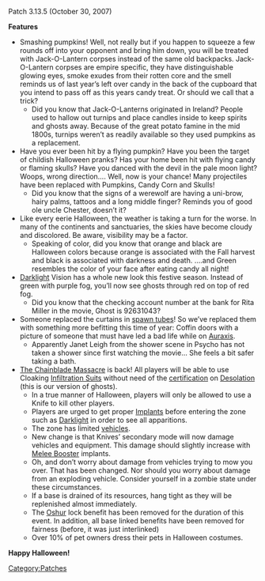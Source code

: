 Patch 3.13.5 (October 30, 2007)

**Features**

- Smashing pumpkins! Well, not really but if you happen to squeeze a
  few rounds off into your opponent and bring him down, you will be
  treated with Jack-O-Lantern corpses instead of the same old
  backpacks. Jack-O-Lantern corpses are empire specific, they have
  distinguishable glowing eyes, smoke exudes from their rotten core
  and the smell reminds us of last year’s left over candy in the back
  of the cupboard that you intend to pass off as this years candy
  treat. Or should we call that a trick?
  - Did you know that Jack-O-Lanterns originated in Ireland? People
    used to hallow out turnips and place candles inside to keep
    spirits and ghosts away. Because of the great potato famine in
    the mid 1800s, turnips weren’t as readily available so they used
    pumpkins as a replacement.
- Have you ever been hit by a flying pumpkin? Have you been the target
  of childish Halloween pranks? Has your home been hit with flying
  candy or flaming skulls? Have you danced with the devil in the pale
  moon light? Woops, wrong direction…. Well, now is your chance! Many
  projectiles have been replaced with Pumpkins, Candy Corn and Skulls!
  - Did you know that the signs of a werewolf are having a uni-brow,
    hairy palms, tattoos and a long middle finger? Reminds you of
    good ole uncle Chester, doesn’t it?
- Like every eerie Halloween, the weather is taking a turn for the
  worse. In many of the continents and sanctuaries, the skies have
  become cloudy and discolored. Be aware, visibility may be a factor.
  - Speaking of color, did you know that orange and black are
    Halloween colors because orange is associated with the Fall
    harvest and black is associated with darkness and death. ….and
    Green resembles the color of your face after eating candy all
    night!
- [Darklight](../Darklight.md) Vision has a whole new look this
  festive season. Instead of green with purple fog, you’ll now see
  ghosts through red on top of red fog.
  - Did you know that the checking account number at the bank for
    Rita Miller in the movie, Ghost is 92631043?
- Someone replaced the curtains in [spawn
  tubes](spawn_tube.md)! So we’ve replaced them with something
  more befitting this time of year: Coffin doors with a picture of
  someone that must have led a bad life while on
  [Auraxis](../Auraxis.md).
  - Apparently Janet Leigh from the shower scene in Psycho has not
    taken a shower since first watching the movie… She feels a bit
    safer taking a bath.
- [The Chainblade Massacre](../The_Chainblade_Massacre.md) is
  back! All players will be able to use Cloaking [Infiltration
  Suits](../Infiltration_Suit.md) without need of the
  [certification](Certification.md) on
  [Desolation](../Oshur.md#Desolation) (this is our version of
  ghosts).
  - In a true manner of Halloween, players will only be allowed to
    use a Knife to kill other players.
  - Players are urged to get proper [Implants](../Implant.md)
    before entering the zone such as
    [Darklight](../Darklight.md) in order to see all
    apparitions.
  - The zone has limited [vehicles](Vehicle.md).
  - New change is that Knives’ secondary mode will now damage
    vehicles and equipment. This damage should slightly increase
    with [Melee Booster](../Melee_Booster.md) implants.
  - Oh, and don’t worry about damage from vehicles trying to mow you
    over. That has been changed. Nor should you worry about damage
    from an exploding vehicle. Consider yourself in a zombie state
    under these circumstances.
  - If a base is drained of its resources, hang tight as they will
    be replenished almost immediately.
  - The [Oshur](../Oshur.md) lock benefit has been removed for
    the duration of this event. In addition, all base linked
    benefits have been removed for fairness (before, it was just
    interlinked)
  - Over 10% of pet owners dress their pets in Halloween costumes.

**Happy Halloween!**

[Category:Patches](../Category:Patches.md)
